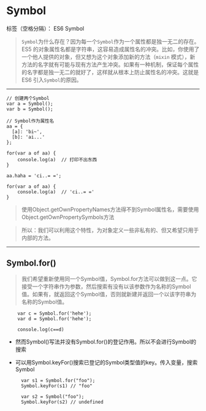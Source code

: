 ﻿# Symbol

标签（空格分隔）： ES6 Symbol

> `Symbol`为什么存在？因为每一个`Symbol`作为一个属性都是独一无二的存在。ES5 的对象属性名都是字符串，这容易造成属性名的冲突。比如，你使用了一个他人提供的对象，但又想为这个对象添加新的方法（`mixin` 模式），新方法的名字就有可能与现有方法产生冲突。如果有一种机制，保证每个属性的名字都是独一无二的就好了，这样就从根本上防止属性名的冲突。这就是 ES6 引入`Symbol`的原因。

---
    // 创建两个Symbol
    var a = Symbol();
    var b = Symbol();
    
    // Symbol作为属性名
    aa = {
      [a]: 'bi~',
      [b]: 'ai...'
    };

    for(var a of aa) {
        console.log(a)  // 打印不出东西
    }
    
    aa.haha = 'ci..= =';
    
    for(var a of aa) {
        console.log(a)  // 'ci..= ='
    }

> 使用Object.getOwnPropertyNames方法得不到Symbol属性名，需要使用Object.getOwnPropertySymbols方法

> 所以：我们可以利用这个特性，为对象定义一些非私有的、但又希望只用于内部的方法。

---
## Symbol.for()

> 我们希望重新使用同一个Symbol值，Symbol.for方法可以做到这一点。它接受一个字符串作为参数，然后搜索有没有以该参数作为名称的Symbol值。如果有，就返回这个Symbol值，否则就新建并返回一个以该字符串为名称的Symbol值。

        var c = Symbol.for('hehe');
        var d = Symbol.for('hehe');
        
        console.log(c==d)
        
        
- 然而Symbol()写法并没有Symbol.for()的登记作用。所以不会进行Symbol的搜索
- 可以用Symbol.keyFor()搜索已登记的Symbol类型值的key。传入变量，搜索Symbol

        var s1 = Symbol.for("foo");
        Symbol.keyFor(s1) // "foo"
        
        var s2 = Symbol("foo");
        Symbol.keyFor(s2) // undefined
